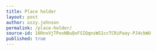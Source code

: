 ```yaml
---
title: Place holder
layout: post
author: ozzy.johnson
permalink: /place-holder/
source-id: 16RnxVjTPoxNBuQxFSIQqnsWS1ccTCRiPaay-PJ4cbWU
published: true
---
```

